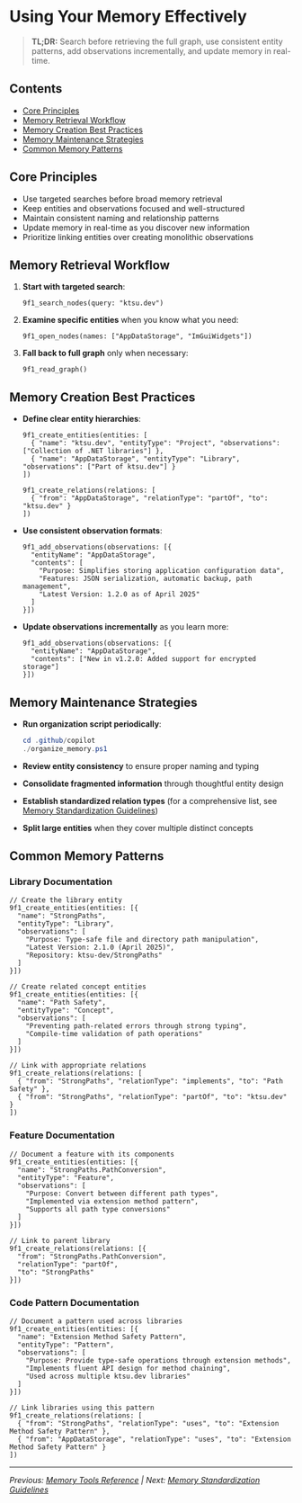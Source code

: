 # Using Your Memory Effectively

> **TL;DR:** Search before retrieving the full graph, use consistent entity patterns, add observations incrementally, and update memory in real-time.

## Contents
- [Core Principles](#core-principles)
- [Memory Retrieval Workflow](#memory-retrieval-workflow)
- [Memory Creation Best Practices](#memory-creation-best-practices)
- [Memory Maintenance Strategies](#memory-maintenance-strategies)
- [Common Memory Patterns](#common-memory-patterns)

## Core Principles

- Use targeted searches before broad memory retrieval
- Keep entities and observations focused and well-structured
- Maintain consistent naming and relationship patterns
- Update memory in real-time as you discover new information
- Prioritize linking entities over creating monolithic observations

## Memory Retrieval Workflow

1. **Start with targeted search**:

   ```text
   9f1_search_nodes(query: "ktsu.dev")
   ```

2. **Examine specific entities** when you know what you need:

   ```text
   9f1_open_nodes(names: ["AppDataStorage", "ImGuiWidgets"])
   ```

3. **Fall back to full graph** only when necessary:

   ```text
   9f1_read_graph()
   ```

## Memory Creation Best Practices

- **Define clear entity hierarchies**:

  ```text
  9f1_create_entities(entities: [
    { "name": "ktsu.dev", "entityType": "Project", "observations": ["Collection of .NET libraries"] },
    { "name": "AppDataStorage", "entityType": "Library", "observations": ["Part of ktsu.dev"] }
  ])

  9f1_create_relations(relations: [
    { "from": "AppDataStorage", "relationType": "partOf", "to": "ktsu.dev" }
  ])
  ```

- **Use consistent observation formats**:

  ```text
  9f1_add_observations(observations: [{
    "entityName": "AppDataStorage",
    "contents": [
      "Purpose: Simplifies storing application configuration data",
      "Features: JSON serialization, automatic backup, path management",
      "Latest Version: 1.2.0 as of April 2025"
    ]
  }])
  ```

- **Update observations incrementally** as you learn more:

  ```text
  9f1_add_observations(observations: [{
    "entityName": "AppDataStorage",
    "contents": ["New in v1.2.0: Added support for encrypted storage"]
  }])
  ```

## Memory Maintenance Strategies

- **Run organization script periodically**:

  ```powershell
  cd .github/copilot
  ./organize_memory.ps1
  ```

- **Review entity consistency** to ensure proper naming and typing
- **Consolidate fragmented information** through thoughtful entity design
- **Establish standardized relation types** (for a comprehensive list, see [Memory Standardization Guidelines](memory-standardization-guidelines.md))
- **Split large entities** when they cover multiple distinct concepts

## Common Memory Patterns

### Library Documentation

```text
// Create the library entity
9f1_create_entities(entities: [{
  "name": "StrongPaths",
  "entityType": "Library",
  "observations": [
    "Purpose: Type-safe file and directory path manipulation",
    "Latest Version: 2.1.0 (April 2025)",
    "Repository: ktsu-dev/StrongPaths"
  ]
}])

// Create related concept entities
9f1_create_entities(entities: [{
  "name": "Path Safety",
  "entityType": "Concept",
  "observations": [
    "Preventing path-related errors through strong typing",
    "Compile-time validation of path operations"
  ]
}])

// Link with appropriate relations
9f1_create_relations(relations: [
  { "from": "StrongPaths", "relationType": "implements", "to": "Path Safety" },
  { "from": "StrongPaths", "relationType": "partOf", "to": "ktsu.dev" }
])
```

### Feature Documentation

```text
// Document a feature with its components
9f1_create_entities(entities: [{
  "name": "StrongPaths.PathConversion",
  "entityType": "Feature",
  "observations": [
    "Purpose: Convert between different path types",
    "Implemented via extension method pattern",
    "Supports all path type conversions"
  ]
}])

// Link to parent library
9f1_create_relations(relations: [{
  "from": "StrongPaths.PathConversion",
  "relationType": "partOf",
  "to": "StrongPaths"
}])
```

### Code Pattern Documentation

```text
// Document a pattern used across libraries
9f1_create_entities(entities: [{
  "name": "Extension Method Safety Pattern",
  "entityType": "Pattern",
  "observations": [
    "Purpose: Provide type-safe operations through extension methods",
    "Implements fluent API design for method chaining",
    "Used across multiple ktsu.dev libraries"
  ]
}])

// Link libraries using this pattern
9f1_create_relations(relations: [
  { "from": "StrongPaths", "relationType": "uses", "to": "Extension Method Safety Pattern" },
  { "from": "AppDataStorage", "relationType": "uses", "to": "Extension Method Safety Pattern" }
])
```

---

*Previous: [Memory Tools Reference](memory-tools-reference.md) | Next: [Memory Standardization Guidelines](memory-standardization-guidelines.md)*
